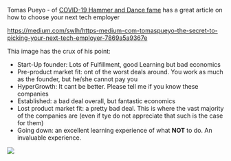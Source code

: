 Tomas Pueyo - of [COVID-19 Hammer and Dance fame](https://tomaspueyo.medium.com/coronavirus-the-hammer-and-the-dance-be9337092b56)
has a great article on how to choose your next tech employer

<https://medium.com/swlh/https-medium-com-tomaspueyo-the-secret-to-picking-your-next-tech-employer-7869a5a9367e>

Thia image has the crux of his point:

* Start-Up founder: Lots of Fulfillment, good Learning but bad economics
* Pre-product market fit: ont of the worst deals around. You work as much as the founder, but he/she cannot pay you
* HyperGrowth: It cant be better. Please tell me if you know these companies
* Established: a bad deal overall, but fantastic economics
* Lost product market fit: a pretty bad deal. This is where the vast majority of the companies are (even if tye do not appreciate that such is the case for them)
* Going down: an excellent learning experience of what **NOT** to do. An invaluable experience.

![ ](https://miro.medium.com/max/5998/1*1CC7tloEPyebgtFjybiRpg.png)
